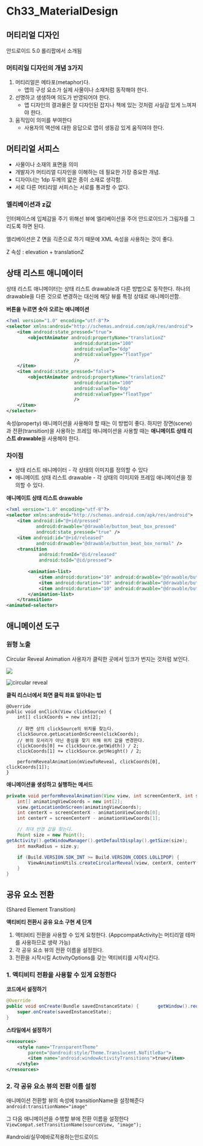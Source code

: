 # Ch33_MaterialDesign
## 머티리얼 디자인
안드로이드 5.0 롤리팝에서 소개됨

### 머티리일 디자인의 개념 3가지
1. 머티리얼은 메타포(metaphor)다.
	-  앱의 구성 요소가 실제 사물이나 소재처럼 동작해야 한다.
2. 선명하고 생생하며 의도가 반영되어야 한다. 
	- 앱 디자인의 결과물은 잘 디자인된 잡지나 책에 있는 것처럼 사실감 있게 느껴져야 한다.
3. 움직임이 의미를 부여한다
	- 사용자의 액션에 대한 응답으로 앱이 생동감 있게 움직여야 한다.


## 머티리얼 서피스
* 사물이나 소재의 표면을 의미
* 개발자가 머티리얼 디자인을 이해하는 데 필요한 가장 중요한 개념.
* 디자이너는 1dp 두께의 얇은 종이 소재로 생각함.
* 서로 다른 머티리얼 서피스는 서로를 통과할 수 없다.


### 엘리베이션과 z값
인터페이스에 입체감을 주기 위해선 뷰에 엘리베이션을 주어 안드로이드가 그림자를 그리도록 하면 된다.

엘리베이션은 Z 면을 긱준으로 하기 때문에 XML 속성을 사용하는 것이 좋다.

Z 속성 : elevation + translationZ

## 상태 리스트 애니메이터
상태 리스트 애니메이터는 상태 리스트 drawable과 다른 방법으로 동작한다.
하나의 drawable을 다른 것으로 변경하는 대신에 해당 뷰를 특정 상태로 애니메이션함.

**버튼을 누르면 솟아 오르는 애니메이션**
```xml
<?xml version="1.0" encoding="utf-8"?>
<selector xmlns:android="http://schemas.android.com/apk/res/android">
	<item android:state_pressed="true">
		<objectAnimator android:propertyName="translationZ"
						 android:duration="100"
						 android:valueTo="6dp"
						 android:valueType="floatType"
						 />
	</item>
	<item android:state_pressed="false">
		<objectAnimator android:propertyName="translationZ"
						 android:duraiton="100"
						 android:valueTo="0dp"
						 android:valueType="floatType"
						 />
	</item>
</selector>
```
속성(property) 애니메이션을 사용해야 할 때는 이 방법이 좋다.
하지만 장면(scene)과 전환(transition)을 사용하는 프레임 애니메이션을 사용할 때는 **애니메이트 상태 리스트 drawable**을 사용해야 한다.


### 차이점
* 상태 리스트 애니메이터 - 각 상태의 이미지를 정의할 수 있다
* 애니메이트 상태 리스트 drawable -  각 상태의 이미지와 프레임 애니메이션을 정의할 수 있다.


**애니메이트 상태 리스트 drawable**
```xml
<?xml version="1.0" encoding="utf-8"?>
<selector xmlns:android="http://schemas.android.com/apk/res/android">
	<item android:id="@+id/pressed"
		   android:drawable="@drawable/button_beat_box_pressed"
		   android:state_pressed="true" />
	<item android:id="@+id/released"
		   android:drawable="@drawable/button_beat_box_normal" />
	<transition
			android:fromId="@id/released"
			android:toId="@id/pressed">
	
		<animation-list>
			<item android:duration="10" android:drawable="@drawable/button_frame_1" />
			<item android:duration="10" android:drawable="@drawable/button_frame_2" />
			<item android:duration="10" android:drawable="@drawable/button_frame_3" />
		</animation-list>
	</transition>
<animated-selector>
```



## 애니메이션 도구
### 원형 노출
Circular Reveal Animation
사용자가 클릭한 곳에서 잉크가 번지는 것처럼 보인다.

![](Ch33_MaterialDesign/CEFEA9CD-5028-43EC-8FAF-FFCB242F4472.png)

![circular reveal](https://cdn-images-1.medium.com/max/1600/1*ZBwSTSkzwUFApLXL9LMkyw.gif)

**클릭 리스너에서 화면 클릭 좌표 알아내는 법**
```
@Override
public void onClick(View clickSource) {
	int[] clickCoords = new int[2];
	
	// 화면 상의 clickSource의 위치를 찾는다.
	clickSource.getLocationOnScreen(clickCoords);
	// 뷰의 모서리가 아닌 중심을 찾기 위해 위치 값을 변경한다.
	clickCoords[0] += clickSource.getWidth() / 2;
	clickCoords[1] += clickSource.getHeight() / 2;

	performRevealAnimation(mViewToReveal, clickCoords[0], clickCoords[1]);
}
```

**애니메이션을 생성하고 실행하는 메서드**
```java
private void performRevealAnimation(View view, int screenCenterX, int screenCenterY) {
	int[] animatingViewCoords = new int[2];
	view.getLocationOnScreen(animatingViewCoords);
	int centerX = screenCenterX - animationViewCoords[0];
	int centerY = screenCenterY - animationViewCoords[1];

	// 최대 반경 값을 찾는다.
	Point size = new Point();
getActivity().getWindowManager().getDefaultDisplay().getSize(size);
	int maxRadius = size.y;

	if (Build.VERSION.SDK_INT >= Build.VERSION_CODES.LOLLIPOP) {
		ViewAnimationUtils.createCircularReveal(view, centerX, centerY, 0, maxRadius).start();
	}
}
```



## 공유 요소 전환
(Shared Element Transition)

**액티비티 전환시 공유 요소 구현 세 단계**
1. 액티비티 전환을 사용할 수 있게 요청한다. (AppcompatActivity는 머티리얼 테마를 사용하므로 생략 가능)
2. 각 공유 요소 뷰의 전환 이름을 설정한다.
3. 전환을 시작시킬 ActivityOptions를 갖는 액티비티를 시작시킨다.



### 1.  액티비티 전환을 사용할 수 있게 요청한다
**코드에서 설정하기**
```java
@Override
public void onCreate(Bundle savedInstanceState) {		getWindow().requestFeature(Window.FEATURE_ACTIVITY_TRANSITIONS);
	super.onCreate(savedInstanceState);
}
```

**스타일에서 설정하기**
```xml
<resources>
	<style name="TransparentTheme"
		parent="@android:style/Theme.Translucent.NoTitleBar">
		<item name="android:windowActivityTransitions">true</item>
	</style>
</resources>
```


### 2. 각 공유 요소 뷰의 전환 이름 설정
애니메이션 전환할 뷰의 속성에 transitionName을 설정해준다
`android:transitionName="image"`

그 다음 애니메이션을 수행할 뷰에 전환 이름을 설정한다
`ViewCompat.setTransitionName(sourceView, "image"); `















#android/실무에바로적용하는안드로이드
